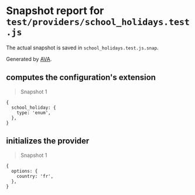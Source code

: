 # Snapshot report for `test/providers/school_holidays.test.js`

The actual snapshot is saved in `school_holidays.test.js.snap`.

Generated by [AVA](https://ava.li).

## computes the configuration's extension

> Snapshot 1

    {
      school_holiday: {
        type: 'enum',
      },
    }

## initializes the provider

> Snapshot 1

    {
      options: {
        country: 'fr',
      },
    }

